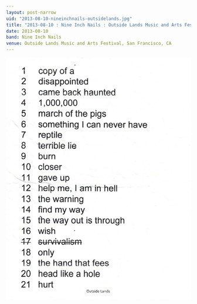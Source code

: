 ```yaml
---
layout: post-narrow
uid: "2013-08-10-nineinchnails-outsidelands.jpg"
title: "2013-08-10 : Nine Inch Nails : Outside Lands Music and Arts Festival, San Francisco, CA"
date: 2013-08-10
band: Nine Inch Nails
venue: Outside Lands Music and Arts Festival, San Francisco, CA
---
```


<div class="showcase">
  <img src="/img/2013/08/20130810-NineInchNails-OutsideLands.jpg" alt="2013-08-10-nineinchnails-outsidelands.jpg">
</div>
